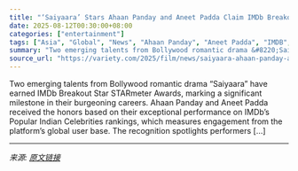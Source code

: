 ```yaml
---
title: "‘Saiyaara’ Stars Ahaan Panday and Aneet Padda Claim IMDb Breakout Star Awards (EXCLUSIVE)"
date: 2025-08-12T00:30:00+08:00
categories: ["entertainment"]
tags: ["Asia", "Global", "News", "Ahaan Panday", "Aneet Padda", "IMDB", "Saiyaara"]
summary: "Two emerging talents from Bollywood romantic drama &#8220;Saiyaara&#8221; have earned IMDb Breakout Star STARmeter Awards, marking a significant milestone in their burgeoning careers. Ahaan Panday and"
source_url: "https://variety.com/2025/film/news/saiyaara-ahaan-panday-aneet-padda-imdb-breakout-star-awards-1236486513/"
---
```


Two emerging talents from Bollywood romantic drama &#8220;Saiyaara&#8221; have earned IMDb Breakout Star STARmeter Awards, marking a significant milestone in their burgeoning careers. Ahaan Panday and Aneet Padda received the honors based on their exceptional performance on IMDb&#8217;s Popular Indian Celebrities rankings, which measures engagement from the platform&#8217;s global user base. The recognition spotlights performers [&#8230;]

---

*来源: [原文链接](https://variety.com/2025/film/news/saiyaara-ahaan-panday-aneet-padda-imdb-breakout-star-awards-1236486513/)*
